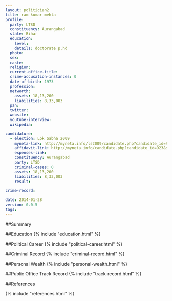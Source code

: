 ```yaml
---
layout: politician2
title: ram kumar mehta
profile: 
  party: LTSD
  constituency: Aurangabad
  state: Bihar
  education: 
    level: 
    details: doctorate p.hd
  photo: 
  sex: 
  caste: 
  religion: 
  current-office-title: 
  crime-accusation-instances: 0
  date-of-birth: 1973
  profession: 
  networth: 
    assets: 18,13,200
    liabilities: 8,33,003
  pan: 
  twitter: 
  website: 
  youtube-interview: 
  wikipedia: 

candidature: 
  - election: Lok Sabha 2009
    myneta-link: http://myneta.info/ls2009/candidate.php?candidate_id=923
    affidavit-link: http://myneta.info/candidate.php?candidate_id=923&scan=original
    expenses-link: 
    constituency: Aurangabad 
    party: LTSD
    criminal-cases: 0
    assets: 18,13,200
    liabilities: 8,33,003
    result:  

crime-record: 

date: 2014-01-28
version: 0.0.5
tags: 
---
```

##Summary


##Education
{% include "education.html" %}


##Political Career
{% include "political-career.html" %}


##Criminal Record
{% include "criminal-record.html" %}


##Personal Wealth
{% include "personal-wealth.html" %}


##Public Office Track Record
{% include "track-record.html" %}


##References


{% include "references.html" %}